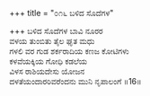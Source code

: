 +++
title = "೦೧೬ ಬಳಿದ ಸೊದೆಗಳ"

+++
ಬಳಿದ ಸೊದೆಗಳ ಬಾವಿ ನೂರರ  
ವಳಯ ತುಂಬಿತು ತೈಲ ಘೃತ ಮಧು  
ಗಳಲಿ ವರ ಗುಡ ಶರ್ಕರಾದಿಯ ಕಣಜ ಕೋಟಿಗಳು  
ಕಳವೆಯಕ್ಕಿಯ ಗೋಧಿ ಕಡಲೆಯ   
ವಿಳಸ ರಾಶಿಯದೇಸು ಯೋಜನ   
ದಳತೆಯಂದಾರರಿವರೆಂದನು ಮುನಿ ನೃಪಾಲಂಗೆ   ॥16॥